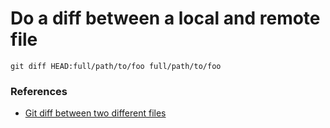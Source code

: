 # Do a diff between a local and remote file

```
git diff HEAD:full/path/to/foo full/path/to/foo
```

### References
- [Git diff between two different files](https://stackoverflow.com/questions/16683121/git-diff-between-two-different-files)

